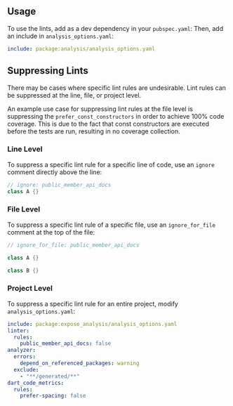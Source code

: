 ## Usage

To use the lints, add as a dev dependency in your `pubspec.yaml`:
Then, add an include in `analysis_options.yaml`:

```yaml
include: package:analysis/analysis_options.yaml
```

## Suppressing Lints

There may be cases where specific lint rules are undesirable. Lint rules can be suppressed at the line, file, or project level.

An example use case for suppressing lint rules at the file level is suppressing the `prefer_const_constructors` in order to achieve 100% code coverage. This is due to the fact that const constructors are executed before the tests are run, resulting in no coverage collection.

### Line Level

To suppress a specific lint rule for a specific line of code, use an `ignore` comment directly above the line:

```dart
// ignore: public_member_api_docs
class A {}
```

### File Level

To suppress a specific lint rule of a specific file, use an `ignore_for_file` comment at the top of the file:

```dart
// ignore_for_file: public_member_api_docs

class A {}

class B {}
```

### Project Level

To suppress a specific lint rule for an entire project, modify `analysis_options.yaml`:

```yaml
include: package:expose_analysis/analysis_options.yaml
linter:
  rules:
    public_member_api_docs: false
analyzer:
  errors:
    depend_on_referenced_packages: warning
  exclude:
    - "**/generated/**"
dart_code_metrics:
  rules:
    prefer-spacing: false
```


[dcm_link]: https://dcm.dev/